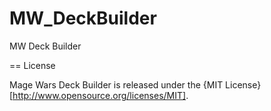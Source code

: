 MW_DeckBuilder
==============

MW Deck Builder

== License

Mage Wars Deck Builder  is released under the {MIT License}[http://www.opensource.org/licenses/MIT].
